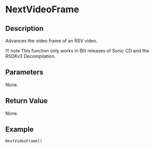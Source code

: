 # NextVideoFrame

## Description
Advances the video frame of an RSV video.

!!! note
    This function only works in Blit releases of Sonic CD and the RSDKv3 Decompilation.

## Parameters
None.

## Return Value
None.

## Example
```
NextVideoFrame()
```
